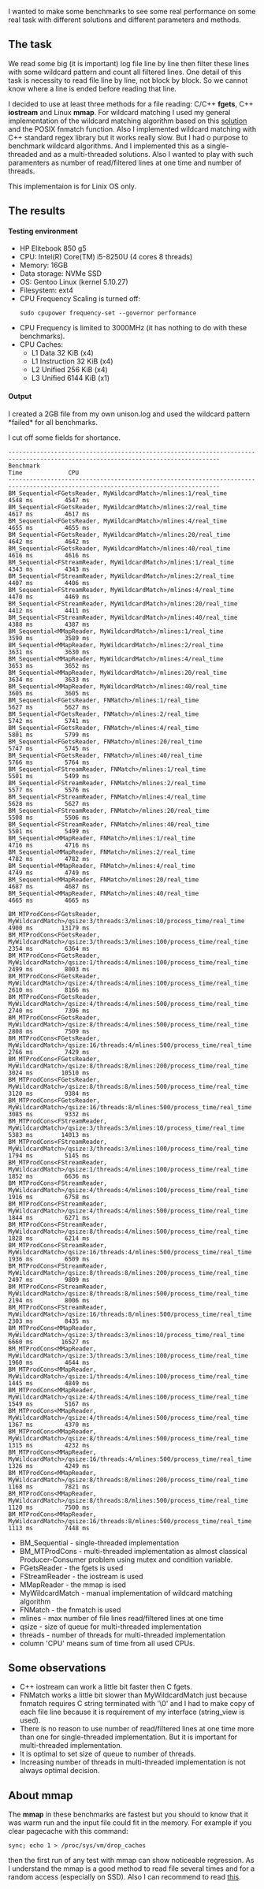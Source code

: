 
I wanted to make some benchmarks to see some real performance on some real
task with different solutions and different parameters and methods.

## The task

We read some big (it is important) log file line by line then filter these
lines with some wildcard pattern and count all filtered lines.
One detail of this task is necessity to read file line by line, not block by block.
So we cannot know where a line is ended before reading that line.

I decided to use at least three methods for a file reading:
C/C++ **fgets**, C++ **iostream** and Linux **mmap**.
For wildcard matching I used my general implementation of
the wildcard matching algorithm based on this [solution](https://yucoding.blogspot.com/2013/02/leetcode-question-123-wildcard-matching.html) and the POSIX fnmatch function. Also I implemented wildcard matching with
C++ standard regex library but it works really slow.
But I had o purpose to benchmark wildcard algorithms.
And I implemented this as a single-threaded and as a multi-threaded solutions.
Also I wanted to play with such paramenters as number of read/filtered
lines at one time and number of threads.

This implementaion is for Linix OS only.

## The results

#### Testing environment
- HP Elitebook 850 g5
- CPU: Intel(R) Core(TM) i5-8250U (4 cores 8 threads)
- Memory: 16GB
- Data storage: NVMe SSD
- OS: Gentoo Linux (kernel 5.10.27)
- Filesystem: ext4
- CPU Frequency Scaling is turned off:
  ```
  sudo cpupower frequency-set --governor performance
  ```
- CPU Frequency is limited to 3000MHz (it has nothing to do with these benchmarks).
- CPU Caches:
  - L1 Data 32 KiB (x4)
  - L1 Instruction 32 KiB (x4)
  - L2 Unified 256 KiB (x4)
  - L3 Unified 6144 KiB (x1)

#### Output
I created a 2GB file from my own unison.log and used the
wildcard pattern \*failed\* for all benchmarks.

I cut off some fields for shortance.

```
----------------------------------------------------------------------------------------------------------------------------------
Benchmark                                                                                                   Time             CPU
----------------------------------------------------------------------------------------------------------------------------------
BM_Sequential<FGetsReader, MyWildcardMatch>/mlines:1/real_time                                           4548 ms         4547 ms
BM_Sequential<FGetsReader, MyWildcardMatch>/mlines:2/real_time                                           4617 ms         4617 ms
BM_Sequential<FGetsReader, MyWildcardMatch>/mlines:4/real_time                                           4655 ms         4655 ms
BM_Sequential<FGetsReader, MyWildcardMatch>/mlines:20/real_time                                          4642 ms         4642 ms
BM_Sequential<FGetsReader, MyWildcardMatch>/mlines:40/real_time                                          4616 ms         4616 ms
BM_Sequential<FStreamReader, MyWildcardMatch>/mlines:1/real_time                                         4343 ms         4343 ms
BM_Sequential<FStreamReader, MyWildcardMatch>/mlines:2/real_time                                         4407 ms         4406 ms
BM_Sequential<FStreamReader, MyWildcardMatch>/mlines:4/real_time                                         4470 ms         4469 ms
BM_Sequential<FStreamReader, MyWildcardMatch>/mlines:20/real_time                                        4412 ms         4411 ms
BM_Sequential<FStreamReader, MyWildcardMatch>/mlines:40/real_time                                        4388 ms         4387 ms
BM_Sequential<MMapReader, MyWildcardMatch>/mlines:1/real_time                                            3590 ms         3589 ms
BM_Sequential<MMapReader, MyWildcardMatch>/mlines:2/real_time                                            3631 ms         3630 ms
BM_Sequential<MMapReader, MyWildcardMatch>/mlines:4/real_time                                            3653 ms         3652 ms
BM_Sequential<MMapReader, MyWildcardMatch>/mlines:20/real_time                                           3634 ms         3633 ms
BM_Sequential<MMapReader, MyWildcardMatch>/mlines:40/real_time                                           3605 ms         3605 ms
BM_Sequential<FGetsReader, FNMatch>/mlines:1/real_time                                                   5627 ms         5627 ms
BM_Sequential<FGetsReader, FNMatch>/mlines:2/real_time                                                   5742 ms         5741 ms
BM_Sequential<FGetsReader, FNMatch>/mlines:4/real_time                                                   5801 ms         5799 ms
BM_Sequential<FGetsReader, FNMatch>/mlines:20/real_time                                                  5747 ms         5745 ms
BM_Sequential<FGetsReader, FNMatch>/mlines:40/real_time                                                  5766 ms         5764 ms
BM_Sequential<FStreamReader, FNMatch>/mlines:1/real_time                                                 5501 ms         5499 ms
BM_Sequential<FStreamReader, FNMatch>/mlines:2/real_time                                                 5577 ms         5576 ms
BM_Sequential<FStreamReader, FNMatch>/mlines:4/real_time                                                 5628 ms         5627 ms
BM_Sequential<FStreamReader, FNMatch>/mlines:20/real_time                                                5508 ms         5506 ms
BM_Sequential<FStreamReader, FNMatch>/mlines:40/real_time                                                5501 ms         5499 ms
BM_Sequential<MMapReader, FNMatch>/mlines:1/real_time                                                    4716 ms         4716 ms
BM_Sequential<MMapReader, FNMatch>/mlines:2/real_time                                                    4782 ms         4782 ms
BM_Sequential<MMapReader, FNMatch>/mlines:4/real_time                                                    4749 ms         4749 ms
BM_Sequential<MMapReader, FNMatch>/mlines:20/real_time                                                   4687 ms         4687 ms
BM_Sequential<MMapReader, FNMatch>/mlines:40/real_time                                                   4665 ms         4665 ms

BM_MTProdCons<FGetsReader, MyWildcardMatch>/qsize:3/threads:3/mlines:10/process_time/real_time           4900 ms        13179 ms
BM_MTProdCons<FGetsReader, MyWildcardMatch>/qsize:3/threads:3/mlines:100/process_time/real_time          2354 ms         6364 ms
BM_MTProdCons<FGetsReader, MyWildcardMatch>/qsize:1/threads:4/mlines:100/process_time/real_time          2499 ms         8003 ms
BM_MTProdCons<FGetsReader, MyWildcardMatch>/qsize:4/threads:4/mlines:100/process_time/real_time          2610 ms         8166 ms
BM_MTProdCons<FGetsReader, MyWildcardMatch>/qsize:4/threads:4/mlines:500/process_time/real_time          2740 ms         7396 ms
BM_MTProdCons<FGetsReader, MyWildcardMatch>/qsize:8/threads:4/mlines:500/process_time/real_time          2808 ms         7509 ms
BM_MTProdCons<FGetsReader, MyWildcardMatch>/qsize:16/threads:4/mlines:500/process_time/real_time         2766 ms         7429 ms
BM_MTProdCons<FGetsReader, MyWildcardMatch>/qsize:8/threads:8/mlines:200/process_time/real_time          3024 ms        10510 ms
BM_MTProdCons<FGetsReader, MyWildcardMatch>/qsize:8/threads:8/mlines:500/process_time/real_time          3120 ms         9384 ms
BM_MTProdCons<FGetsReader, MyWildcardMatch>/qsize:16/threads:8/mlines:500/process_time/real_time         3085 ms         9332 ms
BM_MTProdCons<FStreamReader, MyWildcardMatch>/qsize:3/threads:3/mlines:10/process_time/real_time         5383 ms        14013 ms
BM_MTProdCons<FStreamReader, MyWildcardMatch>/qsize:3/threads:3/mlines:100/process_time/real_time        1794 ms         5145 ms
BM_MTProdCons<FStreamReader, MyWildcardMatch>/qsize:1/threads:4/mlines:100/process_time/real_time        1852 ms         6636 ms
BM_MTProdCons<FStreamReader, MyWildcardMatch>/qsize:4/threads:4/mlines:100/process_time/real_time        1916 ms         6758 ms
BM_MTProdCons<FStreamReader, MyWildcardMatch>/qsize:4/threads:4/mlines:500/process_time/real_time        1844 ms         6271 ms
BM_MTProdCons<FStreamReader, MyWildcardMatch>/qsize:8/threads:4/mlines:500/process_time/real_time        1828 ms         6214 ms
BM_MTProdCons<FStreamReader, MyWildcardMatch>/qsize:16/threads:4/mlines:500/process_time/real_time       1936 ms         6509 ms
BM_MTProdCons<FStreamReader, MyWildcardMatch>/qsize:8/threads:8/mlines:200/process_time/real_time        2497 ms         9809 ms
BM_MTProdCons<FStreamReader, MyWildcardMatch>/qsize:8/threads:8/mlines:500/process_time/real_time        2194 ms         8006 ms
BM_MTProdCons<FStreamReader, MyWildcardMatch>/qsize:16/threads:8/mlines:500/process_time/real_time       2303 ms         8435 ms
BM_MTProdCons<MMapReader, MyWildcardMatch>/qsize:3/threads:3/mlines:10/process_time/real_time            6660 ms        16527 ms
BM_MTProdCons<MMapReader, MyWildcardMatch>/qsize:3/threads:3/mlines:100/process_time/real_time           1960 ms         4644 ms
BM_MTProdCons<MMapReader, MyWildcardMatch>/qsize:1/threads:4/mlines:100/process_time/real_time           1445 ms         4849 ms
BM_MTProdCons<MMapReader, MyWildcardMatch>/qsize:4/threads:4/mlines:100/process_time/real_time           1549 ms         5167 ms
BM_MTProdCons<MMapReader, MyWildcardMatch>/qsize:4/threads:4/mlines:500/process_time/real_time           1367 ms         4370 ms
BM_MTProdCons<MMapReader, MyWildcardMatch>/qsize:8/threads:4/mlines:500/process_time/real_time           1315 ms         4232 ms
BM_MTProdCons<MMapReader, MyWildcardMatch>/qsize:16/threads:4/mlines:500/process_time/real_time          1326 ms         4249 ms
BM_MTProdCons<MMapReader, MyWildcardMatch>/qsize:8/threads:8/mlines:200/process_time/real_time           1168 ms         7821 ms
BM_MTProdCons<MMapReader, MyWildcardMatch>/qsize:8/threads:8/mlines:500/process_time/real_time           1120 ms         7500 ms
BM_MTProdCons<MMapReader, MyWildcardMatch>/qsize:16/threads:8/mlines:500/process_time/real_time          1113 ms         7448 ms
```

- BM_Sequential - single-threaded implementation
- BM_MTProdCons - multi-threaded implementation as almost classical Producer-Consumer problem using
                  mutex and condition variable.
- FGetsReader - the fgets is used
- FStreamReader - the iostream is used
- MMapReader - the mmap is ised
- MyWildcardMatch - manual implementation of wildcard matching algorithm
- FNMatch - the fnmatch is used
- mlines - max number of file lines read/filtered lines at one time
- qsize - size of queue for multi-threaded implementation
- threads - number of threads for multi-threaded implementation
- column 'CPU' means sum of time from all used CPUs.

## Some observations
- C++ iostream can work a little bit faster then C fgets.
- FNMatch works a little bit slower than MyWildcardMatch just because fnmatch
  requires C string terminated with '\0' and I had to make copy of each file
  line because it is requirement of my interface (string_view is used).
- There is no reason to use number of read/filtered lines at one time more than
  one for single-threaded implementation.
  But it is important for multi-threaded implementation.
- It is optimal to set size of queue to number of threads.
- Increasing number of threads in multi-threaded implementation is not always
  optimal decision.

## About mmap
The **mmap** in these benchmarks are fastest but you should to know that it was warm run and the
input file could fit in the memory. For example if you clear pagecache with this command:
```
sync; echo 1 > /proc/sys/vm/drop_caches
```
then the first run of any test with mmap can show noticeable regression.
As I understand the mmap is a good method to read file several times and
for a random access (especially on SSD).
Also I can recommend to read [this](https://sasha-f.medium.com/why-mmap-is-faster-than-system-calls-24718e75ab37).